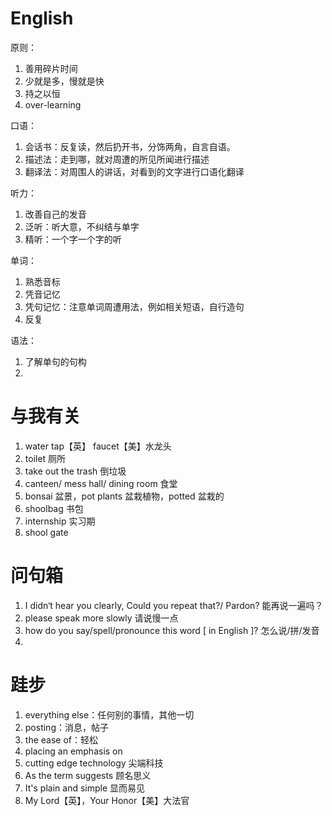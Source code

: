 # English

原则：

1. 善用碎片时间
2. 少就是多，慢就是快
3. 持之以恒
4. over-learning

口语：

1. 会话书：反复读，然后扔开书，分饰两角，自言自语。
2. 描述法：走到哪，就对周遭的所见所闻进行描述
3. 翻译法：对周围人的讲话，对看到的文字进行口语化翻译

听力：

1. 改善自己的发音
2. 泛听：听大意，不纠结与单字
3. 精听：一个字一个字的听

单词：

1. 熟悉音标
2. 凭音记忆
3. 凭句记忆：注意单词周遭用法，例如相关短语，自行造句
4. 反复

语法：

1. 了解单句的句构
2. 

# 与我有关

1. water tap【英】 faucet【美】水龙头
2. toilet 厕所
3. take out the trash 倒垃圾
4. canteen/ mess hall/ dining room 食堂
5. bonsai 盆景，pot plants 盆栽植物，potted 盆栽的
6. shoolbag 书包
7. internship 实习期
8. shool gate 

# 问句箱

1. I didn‘t hear you clearly, Could you repeat that?/ Pardon? 能再说一遍吗？
2. please speak more slowly 请说慢一点
3. how do you say/spell/pronounce this word [ in English ]? 怎么说/拼/发音
4. 

# 跬步

1. everything else：任何别的事情，其他一切
2. posting：消息，帖子
3. the ease of：轻松
4. placing an emphasis on
5. cutting edge technology 尖端科技
6. As the term suggests 顾名思义
7. It's plain and simple 显而易见
8. My Lord【英】，Your Honor【美】大法官